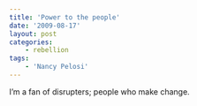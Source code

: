 ```yaml
---
title: 'Power to the people'
date: '2009-08-17'
layout: post
categories:
    - rebellion
tags:
    - 'Nancy Pelosi'
---
```


I’m a fan of disrupters; people who make change.
